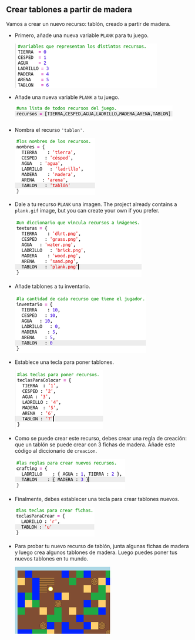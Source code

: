 ## Crear tablones a partir de madera

Vamos a crear un nuevo recurso: tablón, creado a partir de madera.

+ Primero, añade una nueva variable `PLANK` para tu juego.
    
    ![screenshot](images/craft-plank-const.png)

+ Añade una nueva variable `PLANK` a tu juego.
    
    ![screenshot](images/craft-plank-resources.png)

+ Nombra el recurso `'tablon'`.
    
    ![screenshot](images/craft-plank-names.png)

+ Dale a tu recurso `PLANK` una imagen. The project already contains a `plank.gif` image, but you can create your own if you prefer.
    
    ![screenshot](images/craft-plank-textures.png)

+ Añade tablones a tu inventario.
    
    ![screenshot](images/craft-plank-inventory.png)

+ Establece una tecla para poner tablones.
    
    ![screenshot](images/craft-plank-placekeys.png)

+ Como se puede crear este recurso, debes crear una regla de creación: que un tablón se puede crear con 3 fichas de madera. Añade este código al diccionario de `creacion`.
    
    ![screenshot](images/craft-plank-crafting.png)

+ Finalmente, debes establecer una tecla para crear tablones nuevos.
    
    ![screenshot](images/craft-plank-craftkeys.png)

+ Para probar tu nuevo recurso de tablón, junta algunas fichas de madera y luego crea algunos tablones de madera. Luego puedes poner tus nuevos tablones en tu mundo.
    
    ![screenshot](images/craft-plank-test.png)